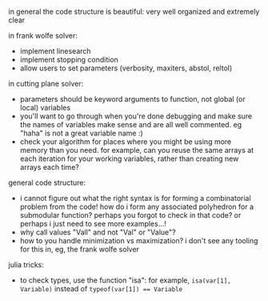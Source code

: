 in general the code structure is beautiful: very well organized and extremely clear

in frank wolfe solver:

* implement linesearch
* implement stopping condition
* allow users to set parameters (verbosity, maxiters, abstol, reltol)

in cutting plane solver:

* parameters should be keyword arguments to function, not global (or local) variables
* you'll want to go through when you're done debugging and make sure the names of variables make sense and are all well commented. eg "haha" is not a great variable name :)
* check your algorithm for places where you might be using more memory than you need. for example, can you reuse the same arrays at each iteration for your working variables, rather than creating new arrays each time?

general code structure:

* i cannot figure out what the right syntax is for forming a combinatorial problem from the code! how do i form any associated polyhedron for a submodular function? perhaps you forgot to check in that code? or perhaps i just need to see more examples...!
* why call values "Vall" and not "Val" or "Value"?
* how to you handle minimization vs maximization? i don't see any tooling for this in, eg, the frank wolfe solver

julia tricks:

* to check types, use the function "isa": for example,
    `isa(var[1], Variable)` instead of `typeof(var[1]) == Variable`
